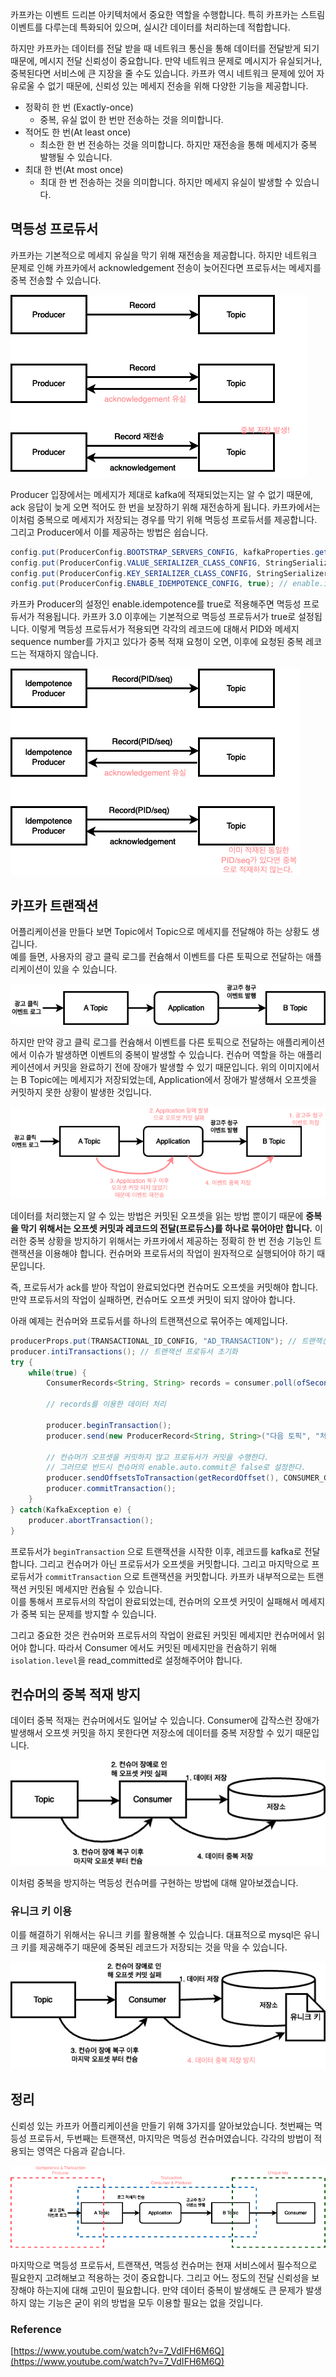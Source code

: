 카프카는 이벤트 드리븐 아키텍처에서 중요한 역할을 수행합니다. 특히 카프카는 스트림 이벤트를 다루는데 특화되어 있으며, 실시간 데이터를 처리하는데 적합합니다. 

하지만 카프카는 데이터를 전달 받을 때 네트워크 통신을 통해 데이터를 전달받게 되기 때문에, 메시지 전달 신뢰성이 중요합니다. 만약 네트워크 문제로 메시지가 유실되거나, 중복된다면 서비스에 큰 지장을 줄 수도 있습니다.
카프카 역시 네트워크 문제에 있어 자유로울 수 없기 때문에, 신뢰성 있는 메세지 전송을 위해 다양한 기능을 제공합니다.

- 정확히 한 번 (Exactly-once)
  - 중복, 유실 없이 한 번만 전송하는 것을 의미합니다. 
- 적어도 한 번(At least once)
  - 최소한 한 번 전송하는 것을 의미합니다. 하지만 재전송을 통해 메세지가 중복 발행될 수 있습니다. 
- 최대 한 번(At most once)
  - 최대 한 번 전송하는 것을 의미합니다. 하지만 메세지 유실이 발생할 수 있습니다. 

## 멱등성 프로듀서 

카프카는 기본적으로 메세지 유실을 막기 위해 재전송을 제공합니다. 하지만 네트워크 문제로 인해 카프카에서 acknowledgement 전송이 늦어진다면 프로듀서는 메세지를 중복 전송할 수 있습니다. 

![img.png](images/img.png)

Producer 입장에서는 메세지가 제대로 kafka에 적재되었는지는 알 수 없기 때문에, ack 응답이 늦게 오면 적어도 한 번을 보장하기 위해 재전송하게 됩니다. 
카프카에서는 이처럼 중복으로 메세지가 저장되는 경우를 막기 위해 멱등성 프로듀서를 제공합니다. 그리고 Producer에서 이를 제공하는 방법은 쉽습니다. 

```java
config.put(ProducerConfig.BOOTSTRAP_SERVERS_CONFIG, kafkaProperties.getBootstrapServers());
config.put(ProducerConfig.VALUE_SERIALIZER_CLASS_CONFIG, StringSerializer.class);
config.put(ProducerConfig.KEY_SERIALIZER_CLASS_CONFIG, StringSerializer.class);
config.put(ProducerConfig.ENABLE_IDEMPOTENCE_CONFIG, true); // enable.idempotence true
```

카프카 Producer의 설정인 enable.idempotence를 true로 적용해주면 멱등성 프로듀서가 적용됩니다. 카프카 3.0 이후에는 기본적으로 멱등성 프로듀서가 true로 설정됩니다.
이렇게 멱등성 프로듀서가 적용되면 각각의 레코드에 대해서 PID와 메세지 sequence number를 가지고 있다가 중복 적재 요청이 오면, 이후에 요청된 중복 레코드는 적재하지 않습니다.

![img_1.png](images/img_1.png)

## 카프카 트랜잭션

어플리케이션을 만들다 보면 Topic에서 Topic으로 메세지를 전달해야 하는 상황도 생깁니다.  
예를 들면, 사용자의 광고 클릭 로그를 컨슘해서 이벤트를 다른 토픽으로 전달하는 애플리케이션이 있을 수 있습니다. 

![img_2.png](images/img_2.png)

하지만 만약 광고 클릭 로그를 컨슘해서 이벤트를 다른 토픽으로 전달하는 애플리케이션에서 이슈가 발생하면 이벤트의 중복이 발생할 수 있습니다. 컨슈머 역할을 하는 애플리케이션에서 커밋을 완료하기 전에 장애가 발생할 수 있기 때문입니다. 
위의 이미지에서는 B Topic에는 메세지가 저장되었는데, Application에서 장애가 발생해서 오프셋을 커밋하지 못한 상황이 발생한 것입니다.  

![img_3.png](images/img_3.png)

데이터를 처리했는지 알 수 있는 방법은 커밋된 오프셋을 읽는 방법 뿐이기 때문에 **중복을 막기 위해서는 오프셋 커밋과 레코드의 전달(프로듀스)를 하나로 묶어야만 합니다.**
이러한 중복 상황을 방지하기 위해서는 카프카에서 제공하는 정확히 한 번 전송 기능인 트랜잭션을 이용해야 합니다. 컨슈머와 프로듀서의 작업이 원자적으로 실행되어야 하기 때문입니다. 

즉, 프로듀서가 ack를 받아 작업이 완료되었다면 컨슈머도 오프셋을 커밋해야 합니다. 
만약 프로듀서의 작업이 실패하면, 컨슈머도 오프셋 커밋이 되지 않아야 합니다. 

아래 예제는 컨슈머와 프로듀서를 하나의 트랜잭션으로 묶어주는 예제입니다. 
```java
producerProps.put(TRANSACTIONAL_ID_CONFIG, "AD_TRANSACTION"); // 트랜잭션 프로듀서 옵션
producer.intiTransactions(); // 트랜잭션 프로듀서 초기화 
try {
    while(true) {
        ConsumerRecords<String, String> records = consumer.poll(ofSeconds(10));
		
		// records를 이용한 데이터 처리
        
        producer.beginTransaction();
		producer.send(new ProducerRecord<String, String>("다음 토픽", "처리가 완료된 이벤트"));
		
		// 컨슈머가 오프셋을 커밋하지 않고 프로듀서가 커밋을 수행한다. 
        // 그러므로 반드시 컨슈머의 enable.auto.commit은 false로 설정한다. 
        producer.sendOffsetsToTransaction(getRecordOffset(), CONSUMER_GROUP_ID);
		producer.commitTransaction();
    }	
} catch(KafkaException e) {
	producer.abortTransaction();
}
```

프로듀서가 ```beginTransaction``` 으로 트랜잭션을 시작한 이후, 레코드를 kafka로 전달합니다. 
그리고 컨슈머가 아닌 프로듀서가 오프셋을 커밋합니다. 그리고 마지막으로 프로듀서가 ```commitTransaction``` 으로 트랜잭션을 커밋합니다. 카프카 내부적으로는 트랜잭션 커밋된 메세지만 컨슘될 수 있습니다.  
이를 통해서 프로듀서의 작업이 완료되었는데, 컨슈머의 오프셋 커밋이 실패해서 메세지가 중복 되는 문제를 방지할 수 있습니다. 

그리고 중요한 것은 컨슈머와 프로듀서의 작업이 완료된 커밋된 메세지만 컨슈머에서 읽어야 합니다. 따라서 Consumer 에서도 커밋된 메세지만을 컨슘하기 위해 ```isolation.level```을 read_committed로 설정해주어야 합니다.



## 컨슈머의 중복 적재 방지 

데이터 중복 적재는 컨슈머에서도 일어날 수 있습니다. Consumer에 갑작스런 장애가 발생해서 오프셋 커밋을 하지 못한다면 저장소에 데이터를 중복 저장할 수 있기 때문입니다.  

![img_9.png](images/img_9.png)

이처럼 중복을 방지하는 멱등성 컨슈머를 구현하는 방법에 대해 알아보겠습니다. 

### 유니크 키 이용 
이를 해결하기 위해서는 유니크 키를 활용해볼 수 있습니다. 
대표적으로 mysql은 유니크 키를 제공해주기 때문에 중복된 레코드가 저장되는 것을 막을 수 있습니다.

![img_6.png](images/img_6.png)


## 정리 
신뢰성 있는 카프카 어플리케이션을 만들기 위해 3가지를 알아보았습니다. 첫번째는 멱등성 프로듀서, 두번째는 트랜잭션, 마지막은 멱등성 컨슈머였습니다.
각각의 방법이 적용되는 영역은 다음과 같습니다.

![img_7.png](images/img_7.png)

마지막으로 멱등성 프로듀서, 트랜잭션, 멱등성 컨슈머는 현재 서비스에서 필수적으로 필요한지 고려해보고 적용하는 것이 중요합니다. 그리고 어느 정도의 전달 신뢰성을 보장해야 하는지에 대해 고민이 필요합니다. 
만약 데이터 중복이 발생해도 큰 문제가 발생하지 않는 기능은 굳이 위의 방법을 모두 이용할 필요는 없을 것입니다.   

### Reference
[https://www.youtube.com/watch?v=7_VdIFH6M6Q](https://www.youtube.com/watch?v=7_VdIFH6M6Q)